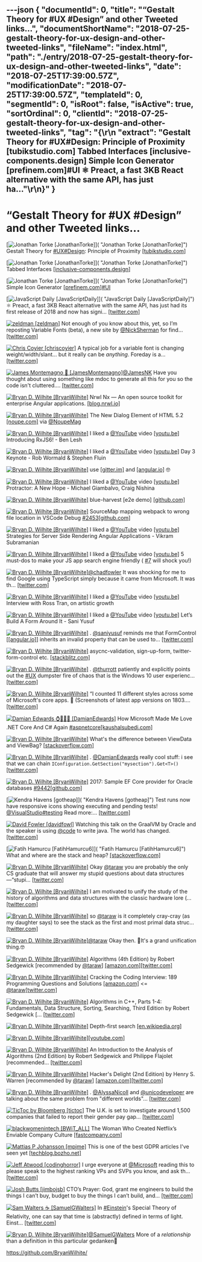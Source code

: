 ---json
{
  "documentId": 0,
  "title": "“Gestalt Theory for #UX #Design” and other Tweeted links…",
  "documentShortName": "2018-07-25-gestalt-theory-for-ux-design-and-other-tweeted-links",
  "fileName": "index.html",
  "path": "./entry/2018-07-25-gestalt-theory-for-ux-design-and-other-tweeted-links",
  "date": "2018-07-25T17:39:00.57Z",
  "modificationDate": "2018-07-25T17:39:00.57Z",
  "templateId": 0,
  "segmentId": 0,
  "isRoot": false,
  "isActive": true,
  "sortOrdinal": 0,
  "clientId": "2018-07-25-gestalt-theory-for-ux-design-and-other-tweeted-links",
  "tag": "{\r\n  \"extract\": \"Gestalt Theory for       #UX#Design: Principle of Proximity       [tubikstudio.com] Tabbed Interfaces       [inclusive-components.design] Simple Icon Generator       [prefinem.com]#UI ⚛️ Preact, a fast 3KB React alternative with the same API, has just ha...\"\r\n}"
}
---

# “Gestalt Theory for #UX #Design” and other Tweeted links…

[<img alt="Jonathan Torke [JonathanTorke]" src="https://songhay.blob.core.windows.net/shared-social-twitter/JonathanTorke.jpg">]( "Jonathan Torke [JonathanTorke]") Gestalt Theory for [#UX](http://twitter.com/search?q=%23UX)[#Design](http://twitter.com/search?q=%23Design): Principle of Proximity [[tubikstudio.com]](https://tubikstudio.com/gestalt-theory-for-ux-design-principle-of-proximity/)

[<img alt="Jonathan Torke [JonathanTorke]" src="https://songhay.blob.core.windows.net/shared-social-twitter/JonathanTorke.jpg">]( "Jonathan Torke [JonathanTorke]") Tabbed Interfaces [[inclusive-components.design]](https://inclusive-components.design/tabbed-interfaces/)

[<img alt="Jonathan Torke [JonathanTorke]" src="https://songhay.blob.core.windows.net/shared-social-twitter/JonathanTorke.jpg">]( "Jonathan Torke [JonathanTorke]") Simple Icon Generator [[prefinem.com]](http://prefinem.com/simple-icon-generator/)[#UI](http://twitter.com/search?q=%23UI)

[<img alt="JavaScript Daily [JavaScriptDaily]" src="https://songhay.blob.core.windows.net/shared-social-twitter/JavaScriptDaily.jpg">]( "JavaScript Daily [JavaScriptDaily]") ⚛️ Preact, a fast 3KB React alternative with the same API, has just had its first release of 2018 and now has signi… [[twitter.com]](https://twitter.com/i/web/status/989598291863236611)

[<img alt="zeldman [zeldman]" src="https://songhay.blob.core.windows.net/shared-social-twitter/zeldman.jpg">](https://studio.zeldman.com/ "zeldman [zeldman]") Not enough of you know about this, yet, so I’m reposting Variable Fonts (beta), a new site by [@NickSherman](http://twitter.com/NickSherman) for find… [[twitter.com]](https://twitter.com/i/web/status/989852113634291713)

[<img alt="Chris Coyier [chriscoyier]" src="https://songhay.blob.core.windows.net/shared-social-twitter/chriscoyier.jpg">](http://chriscoyier.net/ "Chris Coyier [chriscoyier]") A typical job for a variable font is changing weight/width/slant... but it really can be _anything_. Foreday is a… [[twitter.com]](https://twitter.com/i/web/status/988812726230245376)

[<img alt="James Montemagno 🙈 [JamesMontemagno]" src="https://songhay.blob.core.windows.net/shared-social-twitter/JamesMontemagno.jpg">](http://montemagno.com/ "James Montemagno 🙈 [JamesMontemagno]")[@JamesNK](http://twitter.com/JamesNK) Have you thought about using something like mdoc to generate all this for you so the code isn't cluttered.… [[twitter.com]](https://twitter.com/i/web/status/988627926684917760)

[<img alt="Bryan D. Wilhite [BryanWilhite]" src="https://songhay.blob.core.windows.net/shared-social-twitter/BryanWilhite.jpeg">](http://songhayblog.azurewebsites.net/ "Bryan D. Wilhite [BryanWilhite]") Nrwl Nx — An open source toolkit for enterprise Angular applications. [[blog.nrwl.io]](https://blog.nrwl.io/nrwl-nx-an-open-source-toolkit-for-enterprise-angular-applications-38698e94d65)

[<img alt="Bryan D. Wilhite [BryanWilhite]" src="https://songhay.blob.core.windows.net/shared-social-twitter/BryanWilhite.jpeg">](http://songhayblog.azurewebsites.net/ "Bryan D. Wilhite [BryanWilhite]") The New Dialog Element of HTML 5.2 [[noupe.com]](https://www.noupe.com/?p=104388) via [@NoupeMag](http://twitter.com/NoupeMag)

[<img alt="Bryan D. Wilhite [BryanWilhite]" src="https://songhay.blob.core.windows.net/shared-social-twitter/BryanWilhite.jpeg">](http://songhayblog.azurewebsites.net/ "Bryan D. Wilhite [BryanWilhite]") I liked a [@YouTube](http://twitter.com/YouTube) video [[youtu.be]](http://youtu.be/JCXZhe6KsxQ?a) Introducing RxJS6! - Ben Lesh

[<img alt="Bryan D. Wilhite [BryanWilhite]" src="https://songhay.blob.core.windows.net/shared-social-twitter/BryanWilhite.jpeg">](http://songhayblog.azurewebsites.net/ "Bryan D. Wilhite [BryanWilhite]") I liked a [@YouTube](http://twitter.com/YouTube) video [[youtu.be]](http://youtu.be/N15ie0cGuB0?a) Day 3 Keynote - Rob Wormald & Stephen Fluin

[<img alt="Bryan D. Wilhite [BryanWilhite]" src="https://songhay.blob.core.windows.net/shared-social-twitter/BryanWilhite.jpeg">](http://songhayblog.azurewebsites.net/ "Bryan D. Wilhite [BryanWilhite]") use [[gitter.im]](http://gitter.im/angular/angular) and [[angular.io]](http://angular.io/resources) 🤓

[<img alt="Bryan D. Wilhite [BryanWilhite]" src="https://songhay.blob.core.windows.net/shared-social-twitter/BryanWilhite.jpeg">](http://songhayblog.azurewebsites.net/ "Bryan D. Wilhite [BryanWilhite]") I liked a [@YouTube](http://twitter.com/YouTube) video [[youtu.be]](http://youtu.be/6aPfHrSl0Qk?a) Protractor: A New Hope - Michael Giambalvo, Craig Nishina

[<img alt="Bryan D. Wilhite [BryanWilhite]" src="https://songhay.blob.core.windows.net/shared-social-twitter/BryanWilhite.jpeg">](http://songhayblog.azurewebsites.net/ "Bryan D. Wilhite [BryanWilhite]") blue-harvest [e2e demo] [[github.com]](https://github.com/angular-seattle/blue-harvest)

[<img alt="Bryan D. Wilhite [BryanWilhite]" src="https://songhay.blob.core.windows.net/shared-social-twitter/BryanWilhite.jpeg">](http://songhayblog.azurewebsites.net/ "Bryan D. Wilhite [BryanWilhite]") SourceMap mapping webpack to wrong file location in VSCode Debug [#2453](http://twitter.com/search?q=%232453)[[github.com]](https://github.com/angular/angular-cli/issues/2453)

[<img alt="Bryan D. Wilhite [BryanWilhite]" src="https://songhay.blob.core.windows.net/shared-social-twitter/BryanWilhite.jpeg">](http://songhayblog.azurewebsites.net/ "Bryan D. Wilhite [BryanWilhite]") I liked a [@YouTube](http://twitter.com/YouTube) video [[youtu.be]](http://youtu.be/-8bObydfINA?a) Strategies for Server Side Rendering Angular Applications - Vikram Subramanian

[<img alt="Bryan D. Wilhite [BryanWilhite]" src="https://songhay.blob.core.windows.net/shared-social-twitter/BryanWilhite.jpeg">](http://songhayblog.azurewebsites.net/ "Bryan D. Wilhite [BryanWilhite]") I liked a [@YouTube](http://twitter.com/YouTube) video [[youtu.be]](http://youtu.be/fiT5g9KSxmw?a) 5 must-dos to make your JS app search engine friendly ( [#7](http://twitter.com/search?q=%237) will shock you!)

[<img alt="Bryan D. Wilhite [BryanWilhite]" src="https://songhay.blob.core.windows.net/shared-social-twitter/BryanWilhite.jpeg">](http://songhayblog.azurewebsites.net/ "Bryan D. Wilhite [BryanWilhite]")[@chadfowler](http://twitter.com/chadfowler) It was shocking for me to find Google using TypeScript simply because it came from Microsoft. It was th… [[twitter.com]](https://twitter.com/i/web/status/989182961630113792)

[<img alt="Bryan D. Wilhite [BryanWilhite]" src="https://songhay.blob.core.windows.net/shared-social-twitter/BryanWilhite.jpeg">](http://songhayblog.azurewebsites.net/ "Bryan D. Wilhite [BryanWilhite]") I liked a [@YouTube](http://twitter.com/YouTube) video [[youtu.be]](http://youtu.be/jxVfsG8srqA?a) Interview with Ross Tran, on artistic growth

[<img alt="Bryan D. Wilhite [BryanWilhite]" src="https://songhay.blob.core.windows.net/shared-social-twitter/BryanWilhite.jpeg">](http://songhayblog.azurewebsites.net/ "Bryan D. Wilhite [BryanWilhite]") I liked a [@YouTube](http://twitter.com/YouTube) video [[youtu.be]](http://youtu.be/7ZbVSewN21A?a) Let’s Build A Form Around It - Sani Yusuf

[<img alt="Bryan D. Wilhite [BryanWilhite]" src="https://songhay.blob.core.windows.net/shared-social-twitter/BryanWilhite.jpeg">](http://songhayblog.azurewebsites.net/ "Bryan D. Wilhite [BryanWilhite]") . [@saniyusuf](http://twitter.com/saniyusuf) reminds me that FormControl [[[angular.io]](https://angular.io/api/forms/FormControl)] inherits an invalid property that can be used to… [[twitter.com]](https://twitter.com/i/web/status/989672723738591232)

[<img alt="Bryan D. Wilhite [BryanWilhite]" src="https://songhay.blob.core.windows.net/shared-social-twitter/BryanWilhite.jpeg">](http://songhayblog.azurewebsites.net/ "Bryan D. Wilhite [BryanWilhite]") asycnc-validation, sign-up-form, twitter-form-control etc. [[stackblitz.com]](https://stackblitz.com/@saniyusuf)

[<img alt="Bryan D. Wilhite [BryanWilhite]" src="https://songhay.blob.core.windows.net/shared-social-twitter/BryanWilhite.jpeg">](http://songhayblog.azurewebsites.net/ "Bryan D. Wilhite [BryanWilhite]") . [@thurrott](http://twitter.com/thurrott) patiently and explicitly points out the [#UX](http://twitter.com/search?q=%23UX) dumpster fire of chaos that is the Windows 10 user experienc… [[twitter.com]](https://twitter.com/i/web/status/989581041852530689)

[<img alt="Bryan D. Wilhite [BryanWilhite]" src="https://songhay.blob.core.windows.net/shared-social-twitter/BryanWilhite.jpeg">](http://songhayblog.azurewebsites.net/ "Bryan D. Wilhite [BryanWilhite]") “I counted 11 different styles across some of Microsoft's core apps. 😬 (Screenshots of latest app versions on 1803.… [[twitter.com]](https://twitter.com/i/web/status/989582719314116608)

[<img alt="Damian Edwards ⌚🥃👟💕 [DamianEdwards]" src="https://songhay.blob.core.windows.net/shared-social-twitter/DamianEdwards.jpg">](http://damianedwards.wordpress.com/ "Damian Edwards ⌚🥃👟💕 [DamianEdwards]") How Microsoft Made Me Love .NET Core And C# Again [#aspnetcore](http://twitter.com/search?q=%23aspnetcore)[[kaushalsubedi.com]](https://kaushalsubedi.com/blog/2018/04/24/how-microsoft-made-me-love-net-core-and-c-again/)

[<img alt="Bryan D. Wilhite [BryanWilhite]" src="https://songhay.blob.core.windows.net/shared-social-twitter/BryanWilhite.jpeg">](http://songhayblog.azurewebsites.net/ "Bryan D. Wilhite [BryanWilhite]") What's the difference between ViewData and ViewBag? [[stackoverflow.com]](https://stackoverflow.com/q/4705426/22944?stw=2)

[<img alt="Bryan D. Wilhite [BryanWilhite]" src="https://songhay.blob.core.windows.net/shared-social-twitter/BryanWilhite.jpeg">](http://songhayblog.azurewebsites.net/ "Bryan D. Wilhite [BryanWilhite]") . [@DamianEdwards](http://twitter.com/DamianEdwards) really cool stuff: i see that we can chain `IConfiguration.GetSection("mysection").Get<T>()` [[twitter.com]](https://twitter.com/BryanWilhite/status/989643114548682752/photo/1)

[<img alt="Bryan D. Wilhite [BryanWilhite]" src="https://songhay.blob.core.windows.net/shared-social-twitter/BryanWilhite.jpeg">](http://songhayblog.azurewebsites.net/ "Bryan D. Wilhite [BryanWilhite]") 2017: Sample EF Core provider for Oracle databases [#9442](http://twitter.com/search?q=%239442)[[github.com]](https://github.com/aspnet/EntityFrameworkCore/issues/9442)

[<img alt="Kendra Havens [gotheap]" src="https://songhay.blob.core.windows.net/shared-social-twitter/gotheap.jpg">]( "Kendra Havens [gotheap]") Test runs now have responsive icons showing executing and pending tests! [@VisualStudio](http://twitter.com/VisualStudio)[#testing](http://twitter.com/search?q=%23testing) Read more:… [[twitter.com]](https://twitter.com/i/web/status/989213220173897729)

[<img alt="David Fowler [davidfowl]" src="https://songhay.blob.core.windows.net/shared-social-twitter/davidfowl.jpeg">](http://davidfowl.com/ "David Fowler [davidfowl]") Watching this talk on the GraalVM by Oracle and the speaker is using [@code](http://twitter.com/code) to write java. The world has changed. [[twitter.com]](https://twitter.com/davidfowl/status/989797621656010753/photo/1)

[<img alt="Fatih Hamurcu [FatihHamurcu6]" src="https://songhay.blob.core.windows.net/shared-social-twitter/FatihHamurcu6.jpg">]( "Fatih Hamurcu [FatihHamurcu6]") What and where are the stack and heap? [[stackoverflow.com]](https://stackoverflow.com/q/79923/9575187)

[<img alt="Bryan D. Wilhite [BryanWilhite]" src="https://songhay.blob.core.windows.net/shared-social-twitter/BryanWilhite.jpeg">](http://songhayblog.azurewebsites.net/ "Bryan D. Wilhite [BryanWilhite]") Okay [@taraw](http://twitter.com/taraw) you are probably the only CS graduate that will answer my stupid questions about data structures—“stupi… [[twitter.com]](https://twitter.com/i/web/status/988880861369024512)

[<img alt="Bryan D. Wilhite [BryanWilhite]" src="https://songhay.blob.core.windows.net/shared-social-twitter/BryanWilhite.jpeg">](http://songhayblog.azurewebsites.net/ "Bryan D. Wilhite [BryanWilhite]") I am motivated to unify the study of the history of algorithms and data structures with the classic hardware lore (… [[twitter.com]](https://twitter.com/i/web/status/988881349938372608)

[<img alt="Bryan D. Wilhite [BryanWilhite]" src="https://songhay.blob.core.windows.net/shared-social-twitter/BryanWilhite.jpeg">](http://songhayblog.azurewebsites.net/ "Bryan D. Wilhite [BryanWilhite]") so [@taraw](http://twitter.com/taraw) is it completely cray-cray (as my daughter says) to see the stack as the first and most primal data struc… [[twitter.com]](https://twitter.com/i/web/status/988881847969955840)

[<img alt="Bryan D. Wilhite [BryanWilhite]" src="https://songhay.blob.core.windows.net/shared-social-twitter/BryanWilhite.jpeg">](http://songhayblog.azurewebsites.net/ "Bryan D. Wilhite [BryanWilhite]")[@taraw](http://twitter.com/taraw) Okay then. 🤠It's a grand unification thing.🤓

[<img alt="Bryan D. Wilhite [BryanWilhite]" src="https://songhay.blob.core.windows.net/shared-social-twitter/BryanWilhite.jpeg">](http://songhayblog.azurewebsites.net/ "Bryan D. Wilhite [BryanWilhite]") Algorithms (4th Edition) by Robert Sedgewick [recommended by [@taraw](http://twitter.com/taraw)] [[amazon.com]](https://www.amazon.com/Algorithms-4th-Robert-Sedgewick/dp/032157351X?SubscriptionId=1SW6D7X6ZXXR92KVX0G2&tag=thekintespacec00&linkCode=xm2&camp=2025&creative=165953&creativeASIN=032157351X)[[twitter.com]](https://twitter.com/BryanWilhite/status/988914037541949440/photo/1)

[<img alt="Bryan D. Wilhite [BryanWilhite]" src="https://songhay.blob.core.windows.net/shared-social-twitter/BryanWilhite.jpeg">](http://songhayblog.azurewebsites.net/ "Bryan D. Wilhite [BryanWilhite]") Cracking the Coding Interview: 189 Programming Questions and Solutions [[amazon.com]](https://www.amazon.com/Cracking-Coding-Interview-Programming-Questions/dp/0984782850?SubscriptionId=1SW6D7X6ZXXR92KVX0G2&tag=thekintespacec00&linkCode=xm2&camp=2025&creative=165953&creativeASIN=0984782850) <= [@taraw](http://twitter.com/taraw)[[twitter.com]](https://twitter.com/BryanWilhite/status/988914594654531584/photo/1)

[<img alt="Bryan D. Wilhite [BryanWilhite]" src="https://songhay.blob.core.windows.net/shared-social-twitter/BryanWilhite.jpeg">](http://songhayblog.azurewebsites.net/ "Bryan D. Wilhite [BryanWilhite]") Algorithms in C++, Parts 1-4: Fundamentals, Data Structure, Sorting, Searching, Third Edition by Robert Sedgewick [… [[twitter.com]](https://twitter.com/i/web/status/988916299668443136)

[<img alt="Bryan D. Wilhite [BryanWilhite]" src="https://songhay.blob.core.windows.net/shared-social-twitter/BryanWilhite.jpeg">](http://songhayblog.azurewebsites.net/ "Bryan D. Wilhite [BryanWilhite]") Depth-first search [[en.wikipedia.org]](https://en.wikipedia.org/wiki/Depth-first_search)

[<img alt="Bryan D. Wilhite [BryanWilhite]" src="https://songhay.blob.core.windows.net/shared-social-twitter/BryanWilhite.jpeg">](http://songhayblog.azurewebsites.net/ "Bryan D. Wilhite [BryanWilhite]")[[youtube.com]](https://www.youtube.com/watch?v=8mYfZeHtdNc&list=PLRdD1c6QbAqJn0606RlOR6T3yUqFWKwmX)

[<img alt="Bryan D. Wilhite [BryanWilhite]" src="https://songhay.blob.core.windows.net/shared-social-twitter/BryanWilhite.jpeg">](http://songhayblog.azurewebsites.net/ "Bryan D. Wilhite [BryanWilhite]") An Introduction to the Analysis of Algorithms (2nd Edition) by Robert Sedgewick and Philippe Flajolet [recommended… [[twitter.com]](https://twitter.com/i/web/status/988918560016678912)

[<img alt="Bryan D. Wilhite [BryanWilhite]" src="https://songhay.blob.core.windows.net/shared-social-twitter/BryanWilhite.jpeg">](http://songhayblog.azurewebsites.net/ "Bryan D. Wilhite [BryanWilhite]") Hacker's Delight (2nd Edition) by Henry S. Warren [recommended by [@taraw](http://twitter.com/taraw)] [[amazon.com]](https://www.amazon.com/Hackers-Delight-2nd-Henry-Warren/dp/0321842685?SubscriptionId=1SW6D7X6ZXXR92KVX0G2&tag=thekintespacec00&linkCode=xm2&camp=2025&creative=165953&creativeASIN=0321842685)[[twitter.com]](https://twitter.com/BryanWilhite/status/988919507103105024/photo/1)

[<img alt="Bryan D. Wilhite [BryanWilhite]" src="https://songhay.blob.core.windows.net/shared-social-twitter/BryanWilhite.jpeg">](http://songhayblog.azurewebsites.net/ "Bryan D. Wilhite [BryanWilhite]") . [@AlyssaNicoll](http://twitter.com/AlyssaNicoll) and [@unicodeveloper](http://twitter.com/unicodeveloper) are talking about the same problem from "different worlds"… [[twitter.com]](https://twitter.com/i/web/status/989650326100762624)

[<img alt="TicToc by Bloomberg [tictoc]" src="https://songhay.blob.core.windows.net/shared-social-twitter/tictoc.jpg">](https://twitter.com/i/events/931632515340627968 "TicToc by Bloomberg [tictoc]") The U.K. is set to investigate around 1,500 companies that failed to report their gender pay gap… [[twitter.com]](https://twitter.com/i/web/status/989185643938017281)

[<img alt="blackwomenintech [BWiT_ALL]" src="https://songhay.blob.core.windows.net/shared-social-twitter/BWiT_ALL.jpeg">](http://www.blackwomenintech.org/ "blackwomenintech [BWiT_ALL]") The Woman Who Created Netflix’s Enviable Company Culture [[fastcompany.com]](https://www.fastcompany.com/3056187/the-woman-who-created-netflixs-enviable-company-culture?utm_source=facebook.com&utm_medium=social)

[<img alt="Mattias P Johansson [mpjme]" src="https://songhay.blob.core.windows.net/shared-social-twitter/mpjme.jpg">](https://www.youtube.com/funfunfunction "Mattias P Johansson [mpjme]") This is one of the best GDPR articles I've seen yet [[techblog.bozho.net]](https://techblog.bozho.net/gdpr-practical-guide-developers/)

[<img alt="Jeff Atwood [codinghorror]" src="https://songhay.blob.core.windows.net/shared-social-twitter/codinghorror.png">](http://blog.codinghorror.com/ "Jeff Atwood [codinghorror]") I urge everyone at [@Microsoft](http://twitter.com/Microsoft) reading this to please speak to the highest ranking VPs and SVPs you know, and ask th… [[twitter.com]](https://twitter.com/i/web/status/989281133106900992)

[<img alt="Josh Butts [jimbojsb]" src="https://songhay.blob.core.windows.net/shared-social-twitter/jimbojsb.jpeg">](http://github.com/jimbojsb "Josh Butts [jimbojsb]") CTO’s Prayer: God, grant me engineers to build the things I can’t buy, budget to buy the things I can’t build, and… [[twitter.com]](https://twitter.com/i/web/status/989512503049809920)

[<img alt="Sam Walters ☕️ [SamuelGWalters]" src="https://songhay.blob.core.windows.net/shared-social-twitter/SamuelGWalters.jpg">](http://hilbert.unbc.ca/ "Sam Walters ☕️ [SamuelGWalters]") In [#Einstein](http://twitter.com/search?q=%23Einstein)'s Special Theory of Relativity, one can say that time is (abstractly) defined in terms of light. Einst… [[twitter.com]](https://twitter.com/i/web/status/989226485075488768)

[<img alt="Bryan D. Wilhite [BryanWilhite]" src="https://songhay.blob.core.windows.net/shared-social-twitter/BryanWilhite.jpeg">](http://songhayblog.azurewebsites.net/ "Bryan D. Wilhite [BryanWilhite]")[@SamuelGWalters](http://twitter.com/SamuelGWalters) More of a *relationship* than a definition in this particular gedanken💭

<https://github.com/BryanWilhite/>
